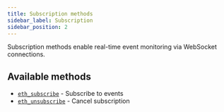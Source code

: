```yaml
---
title: Subscription methods
sidebar_label: Subscription
sidebar_position: 2
---
```


Subscription methods enable real-time event monitoring via WebSocket connections.

## Available methods

- [`eth_subscribe`](./eth_subscribe.mdx) - Subscribe to events
- [`eth_unsubscribe`](./eth_unsubscribe.mdx) - Cancel subscription

